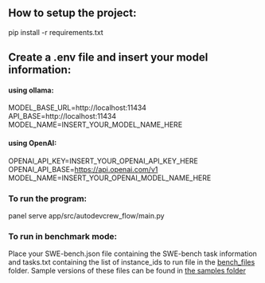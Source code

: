 ## How to setup the project:

pip install -r requirements.txt

<!-- Requirements generated with uv pip freeze > requirements.txt -->

## Create a .env file and insert your model information:

#### using ollama:

MODEL_BASE_URL=http://localhost:11434  
API_BASE=http://localhost:11434  
MODEL_NAME=INSERT_YOUR_MODEL_NAME_HERE

#### using OpenAI:

OPENAI_API_KEY=INSERT_YOUR_OPENAI_API_KEY_HERE  
OPENAI_API_BASE=https://api.openai.com/v1  
MODEL_NAME=INSERT_YOUR_OPENAI_MODEL_NAME_HERE

### To run the program:

panel serve app/src/autodevcrew_flow/main.py

### To run in benchmark mode:

Place your SWE-bench.json file containing the SWE-bench task information and tasks.txt containing the list of instance_ids to run file in the [bench_files](./bench_files/) folder.
Sample versions of these files can be found in [the samples folder](./sample/)
